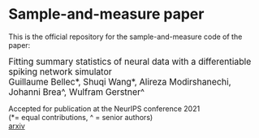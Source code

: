 # Sample-and-measure paper

This is the official repository for the sample-and-measure code of the paper:

<span style="font-size:larger;">Fitting summary statistics of neural data with a differentiable spiking network simulator  
Guillaume Bellec*, Shuqi Wang*, Alireza Modirshanechi, Johanni Brea^, Wulfram Gerstner^</span>


Accepted for publication at the NeurIPS conference 2021  
(*= equal contributions, ^ = senior authors)  
[arxiv](https://arxiv.org/abs/2106.10064)  

